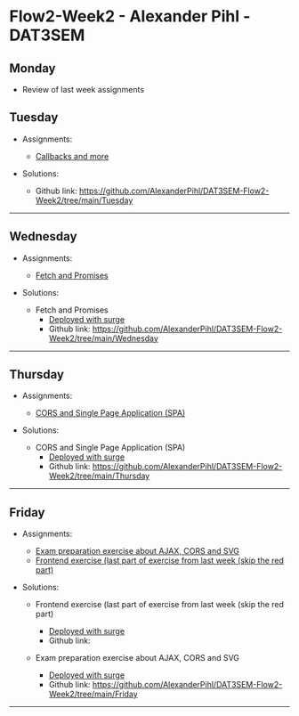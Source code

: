 # Flow2-Week2 - Alexander Pihl - DAT3SEM

## Monday
- Review of last week assignments

## Tuesday
- Assignments:
  -  [Callbacks and more](https://docs.google.com/document/d/1vl8J-PUiFIzUt6jCE9gGpiw5XvOW1L3FeouTiWemwt8/edit?usp=sharing)
    
- Solutions:
  - Github link: https://github.com/AlexanderPihl/DAT3SEM-Flow2-Week2/tree/main/Tuesday
______________________________________________________________________  
## Wednesday
- Assignments:
  - [Fetch and Promises](https://docs.google.com/document/d/1_PkGqF-1MVt0sFDR90ARJlUhQ8DsyC4L12NI6E-iWMc/edit?usp=sharing)
  
- Solutions:
  - Fetch and Promises
    - [Deployed with surge](http://ap-ajaxfetch_dom.surge.sh/)
    - Github link: https://github.com/AlexanderPihl/DAT3SEM-Flow2-Week2/tree/main/Wednesday
______________________________________________________________________ 
## Thursday 
- Assignments:
  - [CORS and Single Page Application (SPA)](https://docs.google.com/document/d/1fqWz2euCYbUoVDf6kzj8pnW5ktalJAzuqWCfFGdwrmI/edit?usp=sharing)
  
- Solutions:
  - CORS and Single Page Application (SPA)
    - [Deployed with surge](http://alex_cors.surge.sh/)
    - Github link: https://github.com/AlexanderPihl/DAT3SEM-Flow2-Week2/tree/main/Thursday
______________________________________________________________________ 
## Friday
- Assignments:
  - [Exam preparation exercise about AJAX, CORS and SVG](https://docs.google.com/document/d/1VMx1XdbnIbJ6ik98qPywGyrRiqbQuIM2u9DpJmXCnlk/edit?usp=sharing)
  - [Frontend exercise (last part of exercise from last week (skip the red part)](https://docs.google.com/document/d/1a92c5JoCwzPHnEo03OBHjkFJtb4JwsFULsG61agWTpo/edit?usp=sharing)
    
- Solutions:
  - Frontend exercise (last part of exercise from last week (skip the red part)
    - [Deployed with surge](http://ap-cors.surge.sh/)
    - Github link:
    
  - Exam preparation exercise about AJAX, CORS and SVG
    - [Deployed with surge](http://ap-examprep1.surge.sh/)
    - Github link: https://github.com/AlexanderPihl/DAT3SEM-Flow2-Week2/tree/main/Friday
______________________________________________________________________  